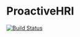 # ProactiveHRI

[![Build Status](https://github.com/karenl7/ProactiveHRI.jl/actions/workflows/CI.yml/badge.svg?branch=main)](https://github.com/karenl7/ProactiveHRI.jl/actions/workflows/CI.yml?query=branch%3Amain)
